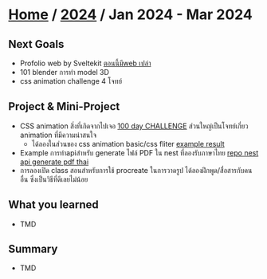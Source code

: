 # [Home](../README.md) / [2024](2024-summary.md) / Jan 2024 - Mar 2024

## Next Goals 

- Profolio web by Sveltekit [ตอนนี้มีweb เปล่า](https://saynum-portfolio.vercel.app/)
- 101 blender การทำ model 3D
- css animation challenge 4 โจทย์

## Project & Mini-Project

- CSS animation สิ่งที่เกิดจากไปเจอ [100 day CHALLENGE](https://100dayscss.com/) ส่วนใหญ่เป็นโจทย์เกี่ยว animation ที่มีความน่าสนใจ
  - ได้ลองในส่วนของ css animation basic/css fliter [example result](https://codepen.io/boomertnt210943/pen/ExJZOMQ)
- Example การทำapiสำหรับ generate ไฟล์ PDF ใน nest ที่ลองรับภาษาไทย [repo nest api generate pdf thai](https://github.com/boomtnt2843/nest-pdfmake-custom-font)
- การลองเปิด class สอนสำหรับการใช้ procreate ในการวาดรูป ได้ลองฝึกพูด/สื่อสารกับคนอื่น ซึ่งเป็นวิธีที่ดีเลยไม่น้อย

## What you learned

- TMD

## Summary

- TMD




